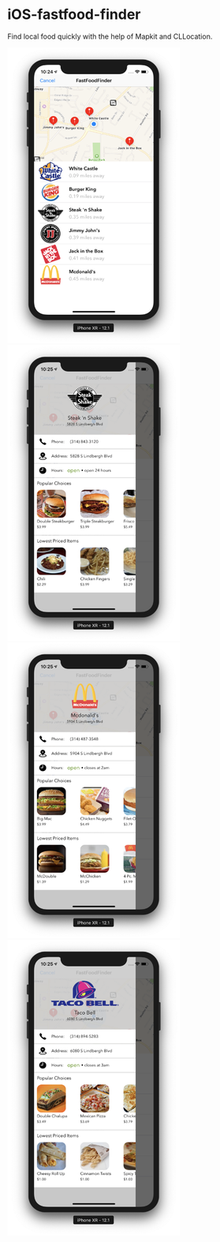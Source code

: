 # iOS-fastfood-finder
Find local food quickly with the help of Mapkit and CLLocation.

<img src="media/food4.png" width="350" height="600"><img src="media/food3.png" width="350" height="600"><img src="media/food2.png" width="350" height="600"><img src="media/food.png" width="350" height="600">
